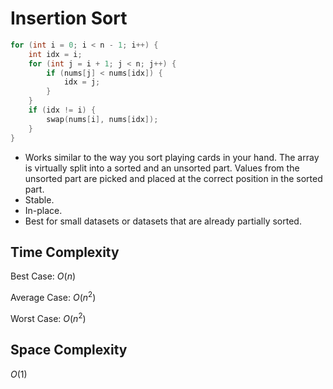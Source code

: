 # Insertion Sort


```c++
for (int i = 0; i < n - 1; i++) {
    int idx = i;
    for (int j = i + 1; j < n; j++) {
        if (nums[j] < nums[idx]) {
            idx = j;
        }
    }
    if (idx != i) {
        swap(nums[i], nums[idx]);
    }
}
```

- Works similar to the way you sort playing cards in your hand. The array is virtually split into a sorted and an unsorted part. Values from the unsorted part are picked and placed at the correct position in the sorted part.
- Stable.
- In-place.
- Best for small datasets or datasets that are already partially sorted.

## Time Complexity

Best Case: $O(n)$

Average Case: $O(n^2)$

Worst Case: $O(n^2)$

## Space Complexity
$O(1)$

